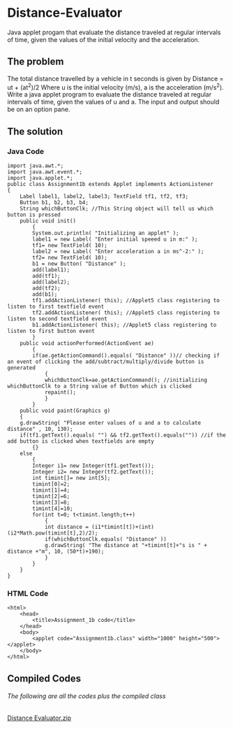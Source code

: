 # Distance-Evaluator
Java applet progam that evaluate the distance traveled at regular intervals of time, given the values of the initial velocity and the acceleration.
## The problem
The total distance travelled by a vehicle in t seconds is given by 
	Distance = ut + (at<sup>2</sup>)/2
Where u is the initial velocity (m/s), a is the acceleration (m/s<sup>2</sup>).
Write a java applet program to evaluate the distance traveled at regular intervals of time, given the values of u and a. The input and output should be on an option pane.
## The solution
### Java Code
```
import java.awt.*;
import java.awt.event.*;
import java.applet.*;
public class Assignment1b extends Applet implements ActionListener
{
	Label label1, label2, label3; TextField tf1, tf2, tf3;
	Button b1, b2, b3, b4;
	String whichButtonClk; //This String object will tell us which button is pressed
	public void init()
		{
		System.out.println( "Initializing an applet" );
		label1 = new Label( "Enter initial speeed u in m:" );
		tf1= new TextField( 10);
		label2 = new Label( "Enter acceleration a in ms^-2:" );
		tf2= new TextField( 10);
		b1 = new Button( "Distance" );
		add(label1);
		add(tf1);
		add(label2);
		add(tf2);
		add(b1);
		tf1.addActionListener( this); //Applet5 class registering to listen to first textfield event
		tf2.addActionListener( this); //Applet5 class registering to listen to second textfield event
		b1.addActionListener( this); //Applet5 class registering to listen to first button event
		}
	public void actionPerformed(ActionEvent ae)
		{
		if(ae.getActionCommand().equals( "Distance" ))// checking if an event of clicking the add/subtract/multiply/divide button is generated
			{
			whichButtonClk=ae.getActionCommand(); //initializing whichButtonClk to a String value of Button which is clicked
			repaint();
			}
		}
	public void paint(Graphics g)
	{
	g.drawString( "Please enter values of u and a to calculate distance" , 10, 130);
	if(tf1.getText().equals( "") && tf2.getText().equals("")) //if the add button is clicked when textfields are empty
		{}
	else
		{
		Integer i1= new Integer(tf1.getText());
		Integer i2= new Integer(tf2.getText());
		int timint[]= new int[5];
		timint[0]=2;
		timint[1]=4;
		timint[2]=6;
		timint[3]=8;
		timint[4]=10;
		for(int t=0; t<timint.length;t++)
			{
			int distance = (i1*timint[t])+(int)(i2*Math.pow(timint[t],2)/2);
			if(whichButtonClk.equals( "Distance" ))
			g.drawString( "The distance at "+timint[t]+"s is " + distance +"m", 10, (50*t)+190);
			}
		}
	}
}
```
### HTML Code
```
<html>
	<head>
		<title>Assignment_1b code</title>
	</head>
	<body>
		<applet code="Assignment1b.class" width="1000" height="500"></applet>
	</body>
</html>
```
## Compiled Codes
###### The following are all the codes plus the compiled class
[Distance Evaluator.zip](https://github.com/SimonDouglas-bit/Distance-Evaluator/files/9615979/Distance.Evaluator.zip)
